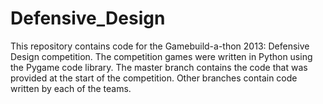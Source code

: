 Defensive_Design
================

This repository contains code for the Gamebuild-a-thon 2013: Defensive Design competition. The competition games were written in Python using the Pygame code library. The master branch contains the code that was provided at the start of the competition. Other branches contain code written by each of the teams.
